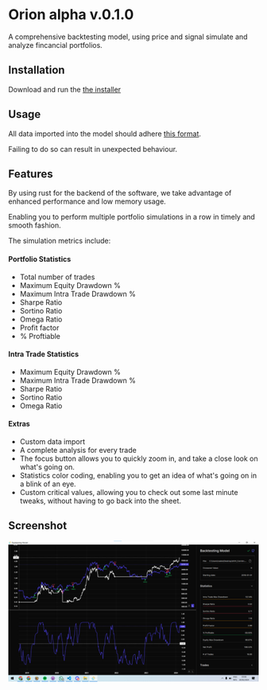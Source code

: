
# Orion alpha v.0.1.0

A comprehensive backtesting model, using price and signal simulate and analyze fincancial portfolios.


## Installation

Download and run the [the installer](https://github.com/seaszn/backtesting_model/releases/tag/main)

## Usage
All data imported into the model should adhere [this format](https://github.com/seaszn/backtesting_model/blob/main/format.csv).

Failing to do so can result in unexpected behaviour.

## Features
By using rust for the backend of the software, we take advantage of enhanced performance and low memory usage.

Enabling you to perform multiple portfolio simulations in a row in timely and smooth fashion.

The simulation metrics include:

#### Portfolio Statistics
- Total number of trades
- Maximum Equity Drawdown %
- Maximum Intra Trade Drawdown %
- Sharpe Ratio
- Sortino Ratio
- Omega Ratio
- Profit factor
- % Proftiable

#### Intra Trade Statistics
- Maximum Equity Drawdown %
- Maximum Intra Trade Drawdown %
- Sharpe Ratio
- Sortino Ratio
- Omega Ratio

#### Extras
- Custom data import
- A complete analysis for every trade
- The focus button allows you to quickly zoom in, and take a close look on what's going on.
- Statistics color coding, enabling you to get an idea of what's going on in a blink of an eye.
- Custom critical values, allowing you to check out some last minute tweaks, without having to go back into the sheet.


## Screenshot

![App Screenshot](https://raw.githubusercontent.com/seaszn/backtesting_model/main/images/screenshot.png)

